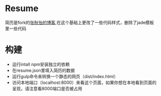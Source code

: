 # Resume  
简历是fork的[张秋怡的博客](https://github.com/joyeecheung/resume),在这个基础上更改了一些代码样式，删除了jade模板里一些代码  

# 构建  
* 运行intall npm安装独立的依赖 
* 在resume.json里填入简历的数据
* 运行gulp命令来转换一个静态的网页（dist/index.html）
* 访问本地端口（localhost:8000）来看这个页面，如果你想在本地看到页面的呈现，请注意看8000端口是否被占用  

